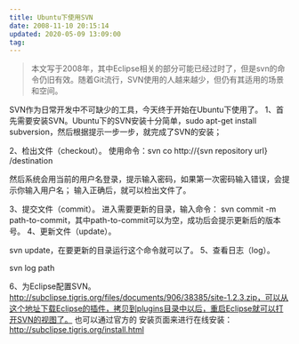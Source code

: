 ```yaml
---
title: Ubuntu下使用SVN
date: 2008-11-10 20:15:14
updated: 2020-05-09 13:09:00
tag: 
---
```


> 本文写于2008年，其中Eclipse相关的部分可能已经过时了，但是svn的命令仍旧有效。随着Git流行，SVN使用的人越来越少，但仍有其适用的场景和空间。

SVN作为日常开发中不可缺少的工具，今天终于开始在Ubuntu下使用了。
1、首先需要安装SVN。Ubuntu下的SVN安装十分简单，sudo apt-get install subversion，然后根据提示一步一步，就完成了SVN的安装；

2、检出文件（checkout）。
使用命令：svn co http://{svn repository url} /destination

然后系统会用当前的用户名登录，提示输入密码，如果第一次密码输入错误，会提示你输入用户名；
输入正确后，就可以检出文件了。

3、提交文件（commit）。
进入需要更新的目录，输入命令：
svn commit -m path-to-commit，其中path-to-commit可以为空，成功后会提示更新后的版本号。
4、更新文件（update）。

svn update，在要更新的目录运行这个命令就可以了。
5、查看日志（log）。

svn log path

6、为Eclipse配置SVN。
http://subclipse.tigris.org/files/documents/906/38385/site-1.2.3.zip，可以从这个地址下载Eclipse的插件，拷贝到plugins目录中以后，重启Eclipse就可以打开SVN的视图了。
也可以通过官方的 安装页面来进行在线安装：http://subclipse.tigris.org/install.html












